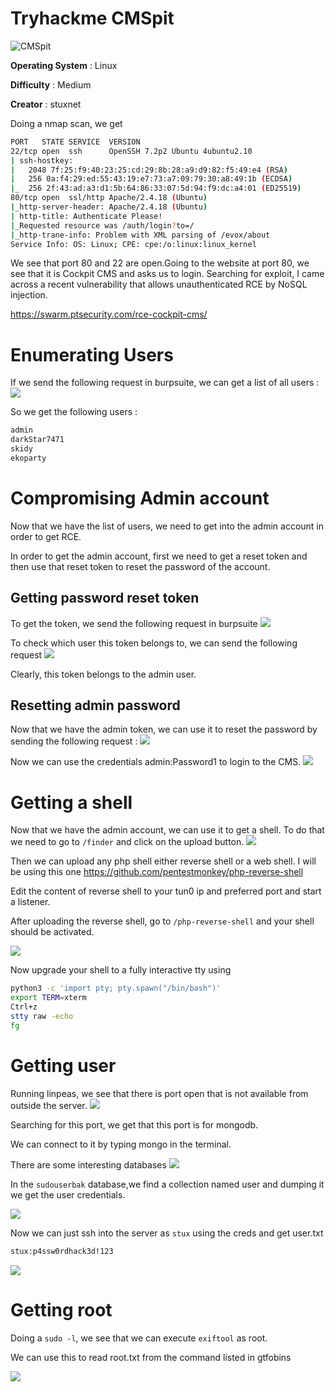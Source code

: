 # Tryhackme CMSpit

![CMSpit](/CMSpit.png)

**Operating System** : Linux

**Difficulty** : Medium

**Creator** : stuxnet

Doing a nmap scan, we get

```bash
PORT   STATE SERVICE  VERSION
22/tcp open  ssh      OpenSSH 7.2p2 Ubuntu 4ubuntu2.10
| ssh-hostkey:
|   2048 7f:25:f9:40:23:25:cd:29:8b:28:a9:d9:82:f5:49:e4 (RSA)
|   256 0a:f4:29:ed:55:43:19:e7:73:a7:09:79:30:a8:49:1b (ECDSA)
|_  256 2f:43:ad:a3:d1:5b:64:86:33:07:5d:94:f9:dc:a4:01 (ED25519)
80/tcp open  ssl/http Apache/2.4.18 (Ubuntu)
|_http-server-header: Apache/2.4.18 (Ubuntu)
| http-title: Authenticate Please!
|_Requested resource was /auth/login?to=/
|_http-trane-info: Problem with XML parsing of /evox/about
Service Info: OS: Linux; CPE: cpe:/o:linux:linux_kernel
```

We see that port 80 and 22 are open.Going to the website at port 80, we see that it is Cockpit CMS and asks us to login. 
Searching for exploit, I came across a recent vulnerability that allows unauthenticated RCE by NoSQL injection.

https://swarm.ptsecurity.com/rce-cockpit-cms/

# Enumerating Users
If we send the following request in burpsuite, we can get a list of all users :
![](/CMSpit_enum_users.png)

So we get the following users :
```bash
admin
darkStar7471
skidy
ekoparty
```

# Compromising Admin account
Now that we have the list of users, we need to get into the admin account in order to get RCE.

In order to get the admin account, first we need to get a reset token and then use that reset token to reset the password of the account.

## Getting password reset token
To get the token, we send the following request in burpsuite
![](/CMSpit_getting_token.png)

To check which user this token belongs to, we can send the following request
![](/CMSpit_checking_user_token.png)

Clearly, this token belongs to the admin user.

## Resetting admin password
Now that we have the admin token, we can use it to reset the password by sending the following request :
![](/CMSpit_pass_reset.png)

Now we can use the credentials admin:Password1 to login to the CMS.
![](/CMSpit_logged_in.png)

# Getting a shell
Now that we have the admin account, we can use it to get a shell.
To do that we need to go to `/finder` and click on the upload button.
![](/CMSpit_finder_upload.png)

Then we can upload any php shell either reverse shell or a web shell.
I will  be using this one 
https://github.com/pentestmonkey/php-reverse-shell

Edit the content of reverse shell to your tun0 ip and preferred port and start a listener.

After uploading the reverse shell, go to `/php-reverse-shell` and your shell should be activated.

![](/CMSpit_getting_shell.png)

Now upgrade your shell to a fully interactive tty using
```bash
python3 -c 'import pty; pty.spawn("/bin/bash")'
export TERM=xterm
Ctrl+z
stty raw -echo
fg

```

# Getting user
Running linpeas, we see that there is port open that is not available from outside the server.
![](/CMSpit_mongo_port.png)

Searching for this port, we get that this port is for mongodb.

We can connect to it by typing mongo in the terminal.

There are some interesting databases
![](/CMSpit_mongo_dbs.png)

In the `sudouserbak` database,we find a collection named user and dumping it we get the user credentials.

![](/CMSpit_user_creds.png)

Now we can just ssh into the server as `stux` using the creds and get user.txt
```bash
stux:p4ssw0rdhack3d!123
```

![](/CMSpit_getting_user.png)

# Getting root
Doing a `sudo -l`, we see that we can execute `exiftool` as root.

We can use this to read root.txt from the command listed in gtfobins

![](/CMSpit_getting_root.png)
